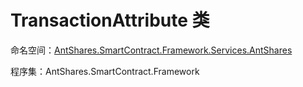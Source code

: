 # TransactionAttribute 类

命名空间：[AntShares.SmartContract.Framework.Services.AntShares](../AntShares.md)

程序集：AntShares.SmartContract.Framework

